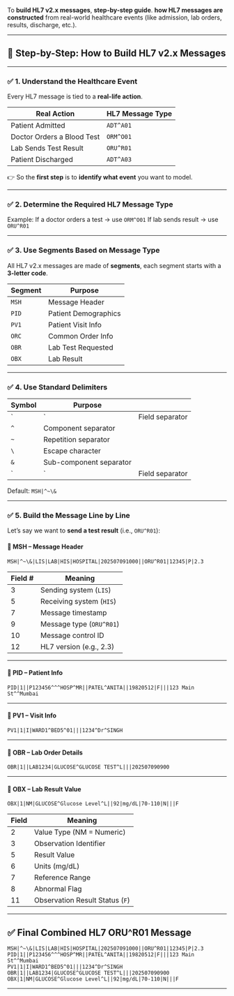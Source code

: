 To **build HL7 v2.x messages**,  **step-by-step guide**.  **how HL7 messages are constructed** from real-world healthcare events (like admission, lab orders, results, discharge, etc.).

---

## 🧱 Step-by-Step: How to Build HL7 v2.x Messages

---

### ✅ 1. **Understand the Healthcare Event**

Every HL7 message is tied to a **real-life action**.

| **Real Action**            | **HL7 Message Type** |
| -------------------------- | -------------------- |
| Patient Admitted           | `ADT^A01`            |
| Doctor Orders a Blood Test | `ORM^O01`            |
| Lab Sends Test Result      | `ORU^R01`            |
| Patient Discharged         | `ADT^A03`            |

👉 So the **first step** is to **identify what event** you want to model.

---

### ✅ 2. **Determine the Required HL7 Message Type**

Example: If a doctor orders a test → use `ORM^O01`
If lab sends result → use `ORU^R01`

---

### ✅ 3. **Use Segments Based on Message Type**

All HL7 v2.x messages are made of **segments**, each segment starts with a **3-letter code**.

| **Segment** | **Purpose**          |
| ----------- | -------------------- |
| `MSH`       | Message Header       |
| `PID`       | Patient Demographics |
| `PV1`       | Patient Visit Info   |
| `ORC`       | Common Order Info    |
| `OBR`       | Lab Test Requested   |
| `OBX`       | Lab Result           |

---

### ✅ 4. **Use Standard Delimiters**

| **Symbol** | **Purpose**             |                 |
| ---------- | ----------------------- | --------------- |
| \`         | \`                      | Field separator |
| `^`        | Component separator     |                 |
| `~`        | Repetition separator    |                 |
| `\`        | Escape character        |                 |
| `&`        | Sub-component separator |    
|  `| `      | Field separator         |                 |

Default: `MSH|^~\&`

---

### ✅ 5. **Build the Message Line by Line**

Let’s say we want to **send a test result** (i.e., `ORU^R01`):

#### 🔶 MSH – Message Header

```hl7
MSH|^~\&|LIS|LAB|HIS|HOSPITAL|202507091000||ORU^R01|12345|P|2.3
```

| Field # | Meaning                  |
| ------- | ------------------------ |
| 3       | Sending system (`LIS`)   |
| 5       | Receiving system (`HIS`) |
| 7       | Message timestamp        |
| 9       | Message type (`ORU^R01`) |
| 10      | Message control ID       |
| 12      | HL7 version (e.g., 2.3)  |

---

#### 🔶 PID – Patient Info

```hl7
PID|1||P123456^^^HOSP^MR||PATEL^ANITA||19820512|F|||123 Main St^^Mumbai
```

---

#### 🔶 PV1 – Visit Info

```hl7
PV1|1|I|WARD1^BED5^01|||1234^Dr^SINGH
```

---

#### 🔶 OBR – Lab Order Details

```hl7
OBR|1||LAB1234|GLUCOSE^GLUCOSE TEST^L|||202507090900
```

---

#### 🔶 OBX – Lab Result Value

```hl7
OBX|1|NM|GLUCOSE^Glucose Level^L||92|mg/dL|70-110|N|||F
```

| Field | Meaning                         |
| ----- | ------------------------------- |
| 2     | Value Type (NM = Numeric)       |
| 3     | Observation Identifier          |
| 5     | Result Value                    |
| 6     | Units (mg/dL)                   |
| 7     | Reference Range                 |
| 8     | Abnormal Flag                   |
| 11    | Observation Result Status (`F`) |

---

## ✅ Final Combined HL7 ORU^R01 Message

```hl7
MSH|^~\&|LIS|LAB|HIS|HOSPITAL|202507091000||ORU^R01|12345|P|2.3
PID|1||P123456^^^HOSP^MR||PATEL^ANITA||19820512|F|||123 Main St^^Mumbai
PV1|1|I|WARD1^BED5^01|||1234^Dr^SINGH
OBR|1||LAB1234|GLUCOSE^GLUCOSE TEST^L|||202507090900
OBX|1|NM|GLUCOSE^Glucose Level^L||92|mg/dL|70-110|N|||F
```

---

